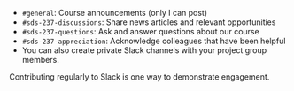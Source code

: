* `#general`: Course announcements (only I can post) 
* `#sds-237-discussions`: Share news articles and relevant opportunities
* `#sds-237-questions`: Ask and answer questions about our course
* `#sds-237-appreciation`: Acknowledge colleagues that have been helpful
* You can also create private Slack channels with your project group members. 

Contributing regularly to Slack is one way to demonstrate engagement. 